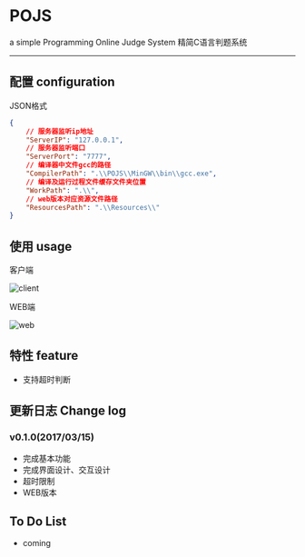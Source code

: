 # POJS

a simple Programming Online Judge System
精简C语言判题系统

------

## 配置 configuration

JSON格式

```json
{
    // 服务器监听ip地址
    "ServerIP": "127.0.0.1",
    // 服务器监听端口
    "ServerPort": "7777",
    // 编译器中文件gcc的路径
    "CompilerPath": ".\\POJS\\MinGW\\bin\\gcc.exe",
    // 编译及运行过程文件缓存文件夹位置
    "WorkPath": ".\\",
    // web版本对应资源文件路径
    "ResourcesPath": ".\\Resources\\"
}
```

## 使用 usage

客户端

![client](https://github.com/G-nice/Radar/raw/master/Doc/client.png)

WEB端

![web](https://github.com/G-nice/Radar/raw/master/Doc/web.png)

## 特性 feature

- 支持超时判断
  ​

## 更新日志 Change log

### v0.1.0(2017/03/15)

* 完成基本功能
* 完成界面设计、交互设计
* 超时限制
* WEB版本

## To Do List

- coming